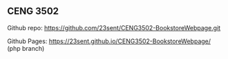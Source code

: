## CENG 3502

Github repo: https://github.com/23sent/CENG3502-BookstoreWebpage.git

Github Pages: https://23sent.github.io/CENG3502-BookstoreWebpage/ (php branch)
